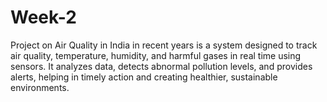 # Week-2
Project on Air Quality in India in recent years is a system designed to track air quality, temperature, humidity, and harmful gases in real time using sensors. It analyzes data, detects abnormal pollution levels, and provides alerts, helping in timely action and creating healthier, sustainable environments.
